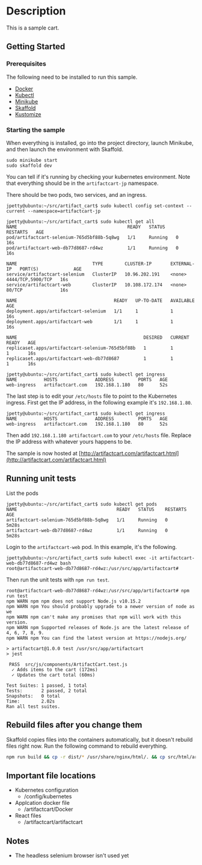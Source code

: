 # Description

This is a sample cart.

## Getting Started

### Prerequisites
The following need to be installed to run this sample.

* [Docker](https://docs.docker.com/install/linux/docker-ce/debian/)
* [Kubectl](https://kubernetes.io/docs/tasks/tools/install-kubectl/)
* [Minikube](https://kubernetes.io/docs/tasks/tools/install-minikube/)
* [Skaffold](https://skaffold.dev/docs/install/)
* [Kustomize](https://github.com/kubernetes-sigs/kustomize/blob/master/docs/INSTALL.md)

### Starting the sample

When everything is installed, go into the project directory, launch Minikube, and then launch the environment 
with Skaffold.

```shell script
sudo minikube start
sudo skaffold dev
``` 

You can tell if it's running by checking your kubernetes environment. Note that everything should be 
in the `artifactcart-jp` namespace.

There should be two pods, two services, and an ingress.

```shell script
jpetty@ubuntu:~/src/artifact_cart$ sudo kubectl config set-context --current --namespace=artifactcart-jp

jpetty@ubuntu:~/src/artifact_cart$ sudo kubectl get all
NAME                                         READY   STATUS    RESTARTS   AGE
pod/artifactcart-selenium-765d5bf88b-5q8wg   1/1     Running   0          16s
pod/artifactcart-web-db77d8687-rd4wz         1/1     Running   0          16s

NAME                            TYPE        CLUSTER-IP       EXTERNAL-IP   PORT(S)             AGE
service/artifactcart-selenium   ClusterIP   10.96.202.191    <none>        4444/TCP,5900/TCP   16s
service/artifactcart-web        ClusterIP   10.108.172.174   <none>        80/TCP              16s

NAME                                    READY   UP-TO-DATE   AVAILABLE   AGE
deployment.apps/artifactcart-selenium   1/1     1            1           16s
deployment.apps/artifactcart-web        1/1     1            1           16s

NAME                                               DESIRED   CURRENT   READY   AGE
replicaset.apps/artifactcart-selenium-765d5bf88b   1         1         1       16s
replicaset.apps/artifactcart-web-db77d8687         1         1         1       16s

jpetty@ubuntu:~/src/artifact_cart$ sudo kubectl get ingress
NAME          HOSTS              ADDRESS         PORTS   AGE
web-ingress   artifactcart.com   192.168.1.180   80      52s
```

The last step is to edit your `/etc/hosts` file to point to the Kubernetes ingress. First get the 
IP address, in the following example it's `192.168.1.80`.

```shell script
jpetty@ubuntu:~/src/artifact_cart$ sudo kubectl get ingress
NAME          HOSTS              ADDRESS         PORTS   AGE
web-ingress   artifactcart.com   192.168.1.180   80      52s
```

Then add `192.168.1.180 artifactcart.com` to your `/etc/hosts` file. Replace the IP address with whatever
yours happens to be.

The sample is now hosted at [http://artifactcart.com/artifactcart.html](http://artifactcart.com/artifactcart.html)

## Running unit tests

List the pods

```shell script
jpetty@ubuntu:~/src/artifact_cart$ sudo kubectl get pods
NAME                                     READY   STATUS    RESTARTS   AGE
artifactcart-selenium-765d5bf88b-5q8wg   1/1     Running   0          5m28s
artifactcart-web-db77d8687-rd4wz         1/1     Running   0          5m28s
```

Login to the `artifactcart-web` pod. In this example, it's the following.

```shell script
jpetty@ubuntu:~/src/artifact_cart$ sudo kubectl exec -it artifactcart-web-db77d8687-rd4wz bash
root@artifactcart-web-db77d8687-rd4wz:/usr/src/app/artifactcart#
```

Then run the unit tests with `npm run test`.

```shell script
root@artifactcart-web-db77d8687-rd4wz:/usr/src/app/artifactcart# npm run test
npm WARN npm npm does not support Node.js v10.15.2
npm WARN npm You should probably upgrade to a newer version of node as we
npm WARN npm can't make any promises that npm will work with this version.
npm WARN npm Supported releases of Node.js are the latest release of 4, 6, 7, 8, 9.
npm WARN npm You can find the latest version at https://nodejs.org/

> artifactcart@1.0.0 test /usr/src/app/artifactcart
> jest

 PASS  src/js/components/ArtifactCart.test.js
  ✓ Adds items to the cart (172ms)
  ✓ Updates the cart total (60ms)

Test Suites: 1 passed, 1 total
Tests:       2 passed, 2 total
Snapshots:   0 total
Time:        2.02s
Ran all test suites.
```

## Rebuild files after you change them

Skaffold copies files into the containers automatically, but it doesn't rebuild files right now.
Run the following command to rebuild everything.

```bash script
npm run build && cp -r dist/* /usr/share/nginx/html/. && cp src/html/artifactcart.html /usr/share/nginx/html/.
```

## Important file locations

* Kubernetes configuration
  * /config/kubernetes
* Applcation docker file
  * /artifactcart/Docker
* React files
  * /artifactcart/artifactcart
  
## Notes

* The headless selenium browser isn't used yet